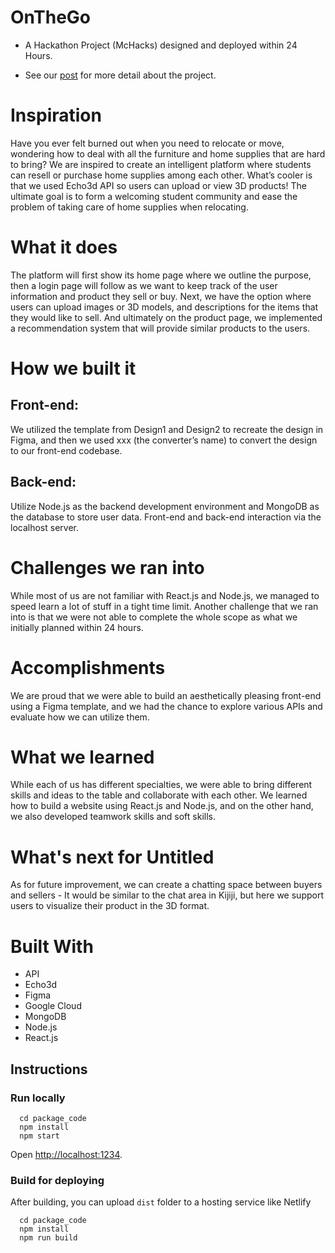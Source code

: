 #  OnTheGo 
  - A Hackathon Project (McHacks) designed and deployed within 24 Hours.
  
  - See our [post](https://devpost.com/software/stujiji) for more detail about the project.

#  Inspiration

Have you ever felt burned out when you need to relocate or move, wondering how to deal with all the furniture and home supplies that are hard to bring? We are inspired to create an intelligent platform where students can resell or purchase home supplies among each other. What’s cooler is that we used Echo3d API so users can upload or view 3D products! The ultimate goal is to form a welcoming student community and ease the problem of taking care of home supplies when relocating.

#  What it does

The platform will first show its home page where we outline the purpose, then a login page will follow as we want to keep track of the user information and product they sell or buy. Next, we have the option where users can upload images or 3D models, and descriptions for the items that they would like to sell. And ultimately on the product page, we implemented a recommendation system that will provide similar products to the users.

#  How we built it

##  Front-end: 
  We utilized the template from Design1 and Design2 to recreate the design in Figma, and then we used xxx (the converter’s name) to convert the design to our front-end codebase.

##  Back-end: 
  Utilize Node.js as the backend development environment and MongoDB as the database to store user data. Front-end and back-end interaction via the localhost server.

#  Challenges we ran into

While most of us are not familiar with React.js and Node.js, we managed to speed learn a lot of stuff in a tight time limit. Another challenge that we ran into is that we were not able to complete the whole scope as what we initially planned within 24 hours.

#  Accomplishments

We are proud that we were able to build an aesthetically pleasing front-end using a Figma template, and we had the chance to explore various APIs and evaluate how we can utilize them.

#  What we learned

While each of us has different specialties, we were able to bring different skills and ideas to the table and collaborate with each other. We learned how to build a website using React.js and Node.js, and on the other hand, we also developed teamwork skills and soft skills.

#  What's next for Untitled

As for future improvement, we can create a chatting space between buyers and sellers - It would be similar to the chat area in Kijiji, but here we support users to visualize their product in the 3D format.

#  Built With

  - API
  - Echo3d
  - Figma
  - Google Cloud
  - MongoDB
  - Node.js
  - React.js

## Instructions

### Run locally
```
  cd package_code
  npm install
  npm start
```
Open [http://localhost:1234](http://localhost:1234).

### Build for deploying 

After building, you can upload `dist` folder to a hosting service like Netlify

```
  cd package_code
  npm install
  npm run build
```
